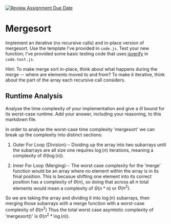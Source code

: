 [![Review Assignment Due Date](https://classroom.github.com/assets/deadline-readme-button-24ddc0f5d75046c5622901739e7c5dd533143b0c8e959d652212380cedb1ea36.svg)](https://classroom.github.com/a/1uurLsu5)
# Mergesort

Implement an iterative (no recursive calls) and in-place version of mergesort.
Use the template I've provided in `code.js`. Test your new function; I've
provided some basic testing code that uses
[jsverify](https://jsverify.github.io/) in `code.test.js`.

Hint: To make merge sort in-place, think about what happens during the merge --
where are elements moved to and from? To make it iterative, think about the
part of the array each recursive call considers.

## Runtime Analysis

Analyse the time complexity of your implementation and give a $\Theta$ bound for
its worst-case runtime. Add your answer, including your reasoning, to this
markdown file.

In order to analyse the worst-case time complexity 'mergesort' we can break up the complexity into distinct sections:

1) Outer For Loop (Division)-- Dividing up the array into two subarrays until the subarrays are all size one requires $\log(n)$ iterations, meaning a complexity of $\Theta(\log(n)).$

2) Inner For Loop (Merging)-- The worst case complexity for the 'merge' function would be an array where no element within the array is in its final position. This is becasue shifting one element into its correct position has a complexity of $\Theta(n),$ so doing that across all $n$ total elements would mean a complexity of $\Theta(n*n)$ or $\Theta(n^2).$

So we are taking the array and dividing it into $\log(n)$ subarrays, then merging those subarrays with a merge function with a worst-case complexity of $\Theta(n^2)$ Thus the total worst case asymtotic complexity of 'mergesort()' is $\Theta(n^2 * \log(n)).$